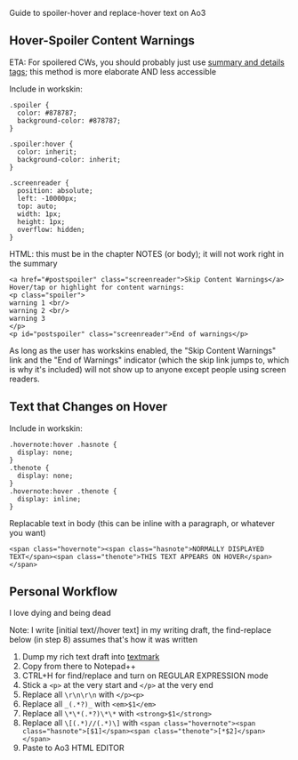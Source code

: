 Guide to spoiler-hover and replace-hover text on Ao3

## Hover-Spoiler Content Warnings
ETA: For spoilered CWs, you should probably just use [summary and details tags](https://developer.mozilla.org/en-US/docs/Web/HTML/Element/details); this method is more elaborate AND less accessible

Include in workskin:

```
.spoiler {
  color: #878787;
  background-color: #878787;
}

.spoiler:hover {
  color: inherit;
  background-color: inherit;
}

.screenreader {
  position: absolute;
  left: -10000px;
  top: auto;
  width: 1px;
  height: 1px;
  overflow: hidden;
}
```

HTML: this must be in the chapter NOTES (or body); it will not work right in the summary
```
<a href="#postspoiler" class="screenreader">Skip Content Warnings</a>
Hover/tap or highlight for content warnings:
<p class="spoiler">
warning 1 <br/>
warning 2 <br/>
warning 3
</p>
<p id="postspoiler" class="screenreader">End of warnings</p>
```

As long as the user has workskins enabled, the "Skip Content Warnings" link and the "End of Warnings" indicator (which the skip link jumps to, which is why it's included) will not show up to anyone except people using screen readers.

## Text that Changes on Hover
Include in workskin:
```
.hovernote:hover .hasnote {
  display: none;
}
.thenote {
  display: none;
}
.hovernote:hover .thenote {
  display: inline;
}
```

Replacable text in body (this can be inline with a paragraph, or whatever you want)

`<span class="hovernote"><span class="hasnote">NORMALLY DISPLAYED TEXT</span><span class="thenote">THIS TEXT APPEARS ON HOVER</span></span>`

## Personal Workflow
I love dying and being dead

Note: I write [initial text//hover text] in my writing draft, the find-replace below (in step 8) assumes that's how it was written

1. Dump my rich text draft into [textmark](https://textmark.js.org/)
2. Copy from there to Notepad++
3. CTRL+H for find/replace and turn on REGULAR EXPRESSION mode
4. Stick a `<p>` at the very start and `</p>` at the very end
5. Replace all `\r\n\r\n` with `</p><p>`
6. Replace all `_(.*?)_` with `<em>$1</em>`
7. Replace all `\*\*(.*?)\*\*` with `<strong>$1</strong>`
8. Replace all `\[(.*)//(.*)\]` with `<span class="hovernote"><span class="hasnote">[$1]</span><span class="thenote">[*$2]</span></span>`
9. Paste to Ao3 HTML EDITOR

